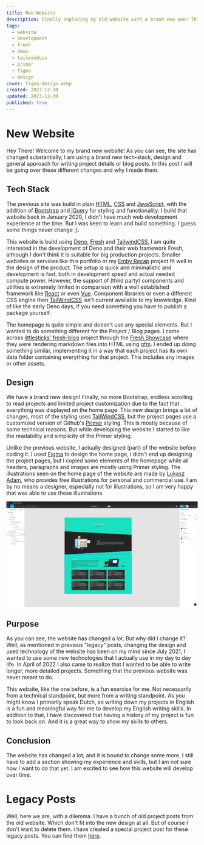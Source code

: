 ```yaml
---
title: New Website
description: Finally replacing my old website with a brand new one! This post goes over the tech stack, design and general purpose of the fresh new website.
tags:
  - website
  - development
  - fresh
  - deno
  - tailwindcss
  - primer
  - figma
  - design
cover: figma-design.webp
created: 2023-12-30
updated: 2023-12-30
published: true
---
```


# New Website

Hey There! Welcome to my brand new website! As you can see, the site has changed
substantially, I am using a brand new tech-stack, design and general approach
for writing project details or blog posts. In this post I will be going over
these different changes and why I made them.

## Tech Stack

The previous site was build in plain [HTML](https://en.wikipedia.org/wiki/HTML),
[CSS](https://en.wikipedia.org/wiki/CSS) and
[JavaScript](https://en.wikipedia.org/wiki/JavaScript), with the addition of
[Bootstrap](https://getbootstrap.com/) and [jQuery](https://jquery.com/) for
styling and functionality. I build that website back in January 2020, I didn't
have much web development experience at the time. But I was keen to learn and
build something. I guess some things never change ;).

This website is build using [Deno](https://deno.com/),
[Fresh](https://fresh.deno.dev/) and [TailwindCSS](https://tailwindcss.com/), I
am quite interested in the development of Deno and their web framework Fresh,
although I don't think it is suitable for big production projects. Smaller
websites or services like this portfolio or my
[Emby Recap](https://github.com/wouterdebruijn/emby-recap) project fit well in
the design of the product. The setup is quick and minimalistic and development
is fast, both in development speed and actual needed compute power. However, the
support of (third party) components and utilities is extremely limited in
comparison with a well established framework like [React](https://react.dev/) or
even [Vue](https://vuejs.org/). Component libraries or even a different CSS
engine then [TailWindCSS](https://tailwindcss.com/) isn't current available to
my knowledge. Kind of like the early Deno days, if you need something you have
to publish a package yourself.

The homepage is quite simple and doesn't use any special elements. But I wanted
to do something different for the Project / Blog pages. I came across
[littlesticks' fresh-blog](https://github.com/littlesticks/fresh-blog) project
through the [Fresh Showcase](https://fresh.deno.dev/showcase) where they were
rendering markdown files into HTML using [gfm](https://deno.land/x/gfm@0.1.22).
I ended up doing something similar, implementing it in a way that each project
has its own data folder containing everything for that project. This includes
any images or other assets.

## Design

We have a brand new design! Finally, no more Bootstrap, endless scrolling to
read projects and limited project customization due to the fact that everything
was displayed on the home page. This new design brings a lot of changes, most of
the styling uses [TailWindCSS](https://tailwindcss.com/), but the project pages
use a customized version of Github's [Primer](https://primer.style/) styling.
This is mostly because of some technical reasons. But while developing the
website I started to like the readability and simplicity of the Primer styling.

Unlike the previous website, I actually designed (part) of the website before
coding it. I used [Figma](https://www.figma.com/) to design the home page, I
didn't end up designing the project pages, but I copied some elements of the
homepage while all headers, paragraphs and images are mostly using Primer
styling. The illustrations seen on the home page of the website are made by
[Lukasz Adam](https://lukaszadam.com/illustrations), who provides free
illustrations for personal and commercial use. I am by no means a designer,
especially not for illustrations, so I am very happy that was able to use these
illustrations.

![Screenshot of Figma with the website design](figma-design.webp)

## Purpose

As you can see, the website has changed a lot. But why did I change it? Well, as
mentioned in previous "legacy" posts, changing the design and used technology of
the website has been on my mind since July 2021, I wanted to use some new
technologies that I actually use in my day to day life. In April of 2022 I also
came to realize that I wanted to be able to write longer, more detailed
projects. Something that the previous website was never meant to do.

This website, like the one before, is a fun exercise for me. Not necessarily
from a technical standpoint, but more from a writing standpoint. As you might
know I primarily speak Dutch, so writing down my projects in English is a fun
and meaningful way for me to develop my English writing skills. In addition to
that, I have discovered that having a history of my project is fun to look back
on. And it is a great way to show my skills to others.

## Conclusion

The website has changed a lot, and it is bound to change some more. I still have
to add a section showing my experience and skills, but I am not sure how I want
to do that yet. I am excited to see how this website will develop over time.

# Legacy Posts

Well, here we are, with a dilemma. I have a bunch of old project posts from the
old website. Which don't fit into the new design at all. But of course I don't
want to delete them. i have created a special project post for these legacy
posts. You can find them [here](/projects/legacy-website-posts).
